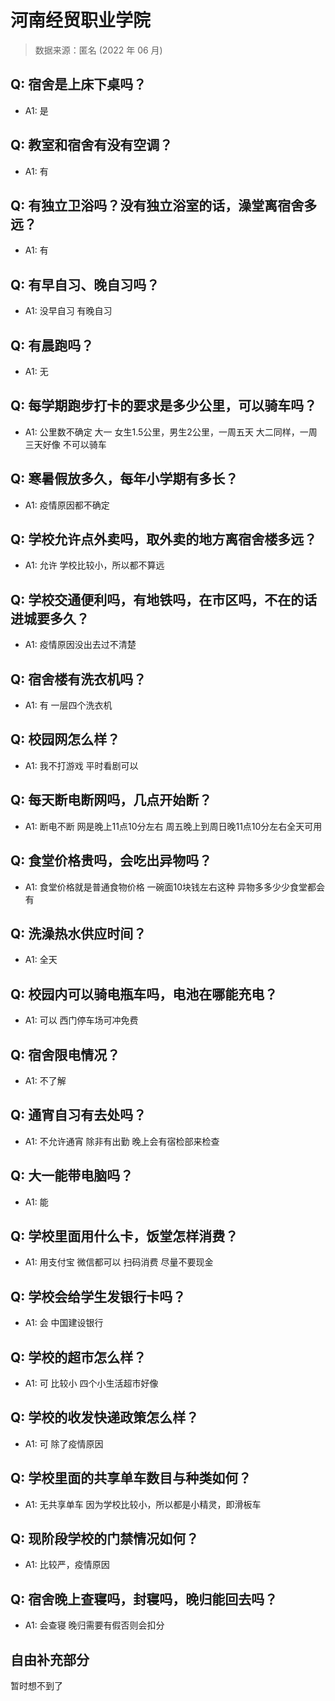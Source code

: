 # 河南经贸职业学院

> 数据来源：匿名 (2022 年 06 月)

## Q: 宿舍是上床下桌吗？

- A1: 是

## Q: 教室和宿舍有没有空调？

- A1: 有

## Q: 有独立卫浴吗？没有独立浴室的话，澡堂离宿舍多远？

- A1: 有

## Q: 有早自习、晚自习吗？

- A1: 没早自习 有晚自习

## Q: 有晨跑吗？

- A1: 无

## Q: 每学期跑步打卡的要求是多少公里，可以骑车吗？

- A1: 公里数不确定
大一 女生1.5公里，男生2公里，一周五天
大二同样，一周三天好像
不可以骑车

## Q: 寒暑假放多久，每年小学期有多长？

- A1: 疫情原因都不确定

## Q: 学校允许点外卖吗，取外卖的地方离宿舍楼多远？

- A1: 允许
学校比较小，所以都不算远

## Q: 学校交通便利吗，有地铁吗，在市区吗，不在的话进城要多久？

- A1: 疫情原因没出去过不清楚

## Q: 宿舍楼有洗衣机吗？

- A1: 有 一层四个洗衣机

## Q: 校园网怎么样？

- A1: 我不打游戏
平时看剧可以

## Q: 每天断电断网吗，几点开始断？

- A1: 断电不断
网是晚上11点10分左右 
周五晚上到周日晚11点10分左右全天可用

## Q: 食堂价格贵吗，会吃出异物吗？

- A1: 食堂价格就是普通食物价格
一碗面10块钱左右这种
异物多多少少食堂都会有

## Q: 洗澡热水供应时间？

- A1: 全天

## Q: 校园内可以骑电瓶车吗，电池在哪能充电？

- A1: 可以
西门停车场可冲免费

## Q: 宿舍限电情况？

- A1: 不了解

## Q: 通宵自习有去处吗？

- A1: 不允许通宵 除非有出勤
晚上会有宿检部来检查

## Q: 大一能带电脑吗？

- A1: 能

## Q: 学校里面用什么卡，饭堂怎样消费？

- A1: 用支付宝 微信都可以
扫码消费
尽量不要现金

## Q: 学校会给学生发银行卡吗？

- A1: 会
中国建设银行

## Q: 学校的超市怎么样？

- A1: 可
比较小 四个小生活超市好像

## Q: 学校的收发快递政策怎么样？

- A1: 可 除了疫情原因

## Q: 学校里面的共享单车数目与种类如何？

- A1: 无共享单车
因为学校比较小，所以都是小精灵，即滑板车

## Q: 现阶段学校的门禁情况如何？

- A1: 比较严，疫情原因

## Q: 宿舍晚上查寝吗，封寝吗，晚归能回去吗？

- A1: 会查寝 晚归需要有假否则会扣分

## 自由补充部分

暂时想不到了